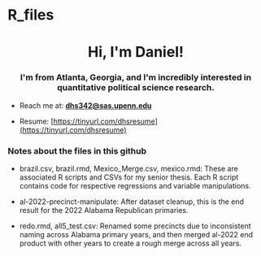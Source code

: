 # R_files
<h1 align="center">Hi, I'm Daniel!</h1>
<h3 align="center">I'm from Atlanta, Georgia, and I'm incredibly interested in quantitative political science research.</h3>

- Reach me at: **dhs342@sas.upenn.edu**

- Resume: [https://tinyurl.com/dhsresume](https://tinyurl.com/dhsresume)

<h3 align="left">Notes about the files in this github</h3>

- brazil.csv, brazil.rmd, Mexico_Merge.csv, mexico.rmd: These are associated R scripts and CSVs for my senior thesis. Each R script contains code for respective regressions and variable manipulations.

- al-2022-precinct-manipulate: After dataset cleanup, this is the end result for the 2022 Alabama Republican primaries.

- redo.rmd, all5_test.csv: Renamed some precincts due to inconsistent naming across Alabama primary years, and then merged al-2022 end product with other years to create a rough merge across all years.
<p align="left">
</p>
